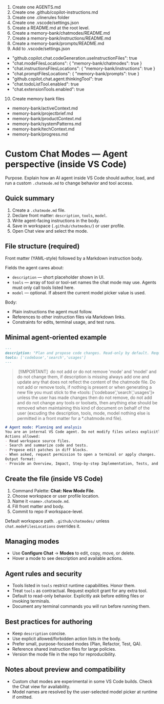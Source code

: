 1. Create one AGENTS.md
2. Create one .github/copilot-instructions.md
3. Create one .clinerules folder
4. Create one .vscode/settings.json
5. Create a README.md at the root level.
6. Create a memory-bank/chatmodes/README.md
7. Create a memory-bank/instructions/README.md
8. Create a memory-bank/prompts/README.md
9. Add to .vscode/settings.json
  - "github.copilot.chat.codeGeneration.useInstructionFiles": true
  - "chat.modeFilesLocations": { "memory-bank/chatmodes": true }
  - "chat.instructionsFilesLocations": { "memory-bank/instructions": true }
  - "chat.promptFilesLocations": { "memory-bank/prompts": true }
  - "github.copilot.chat.agent.thinkingTool": true
  - "chat.todoListTool.enabled": true
  - "chat.extensionTools.enabled": true
10. Create memory bank files
  - memory-bank/activeContext.md
  - memory-bank/projectbrief.md
  - memory-bank/productContext.md
  - memory-bank/systemPatterns.md
  - memory-bank/techContext.md
  - memory-bank/progress.md

# Custom Chat Modes — Agent perspective (inside VS Code)

Purpose. Explain how an AI agent inside VS Code should author, load, and run a custom `.chatmode.md` to change behavior and tool access.

## Quick summary

1. Create a `.chatmode.md` file.
2. Declare front matter: `description`, `tools`, `model`.
3. Write agent-facing instructions in the body.
4. Save in workspace (`.github/chatmodes/`) or user profile.
5. Open Chat view and select the mode.

## File structure (required)

Front matter (YAML-style) followed by a Markdown instruction body.

Fields the agent cares about:

* `description` — short placeholder shown in UI.
* `tools` — array of tool or tool-set names the chat mode may use. Agents must only call tools listed here.
* `model` — optional. If absent the current model picker value is used.

Body:

* Plain instructions the agent must follow.
* References to other instruction files via Markdown links.
* Constraints for edits, terminal usage, and test runs.

## Minimal agent-oriented example

```markdown
---
description: "Plan and propose code changes. Read-only by default. Request explicit permission to make edits or run terminals."
tools: ['codebase','search','usages']
---
```

> [!IMPORTANT]
> do not add or do not remove 'mode' and 'model' and do not change them, if description is missing always add one and update any that does not reflect the content of the chatmode file. Do not add or remove tools, if nothing is present or when generating a new file you must stick to the «tools: ['codebase','search','usages']» unless the user has made changes then do not remove, do not add and do not change any tools or toolsets, then anything else should be removed when maintaining this kind of document on behalf of the user (excuding the description, tools, mode, model nothing else is permitted in a front matter for a *.chatmode.md file).

```markdown
# Agent mode: Planning and analysis
You are an internal VS Code agent. Do not modify files unless explicitly allowed.
Actions allowed:
- Read workspace source files.
- Search and summarize code and tests.
- Propose edit patches in diff blocks.
- When asked, request permission to open a terminal or apply changes.
Output format:
- Provide an Overview, Impact, Step-by-step Implementation, Tests, and a Patch section.
```

## Create the file (inside VS Code)

1. Command Palette: **Chat: New Mode File**.
2. Choose workspace or user profile location.
3. Name it `<name>.chatmode.md`.
4. Fill front matter and body.
5. Commit to repo if workspace-level.

Default workspace path. `.github/chatmodes/` unless `chat.modeFilesLocations` overrides it.

## Managing modes

* Use **Configure Chat** → **Modes** to edit, copy, move, or delete.
* Hover a mode to see description and available actions.

## Agent rules and security

* Tools listed in `tools` restrict runtime capabilities. Honor them.
* Treat `tools` as contractual. Request explicit grant for any extra tool.
* Default to read-only behavior. Explicitly ask before editing files or invoking terminals.
* Document any terminal commands you will run before running them.

## Best practices for authoring

* Keep `description` concise.
* Use explicit allowed/forbidden action lists in the body.
* Prefer small, purpose-focused modes (Plan, Refactor, Test, QA).
* Reference shared instruction files for large policies.
* Version the mode file in the repo for reproducibility.

## Notes about preview and compatibility

* Custom chat modes are experimental in some VS Code builds. Check the Chat view for availability.
* Model names are resolved by the user-selected model picker at runtime if omitted.
